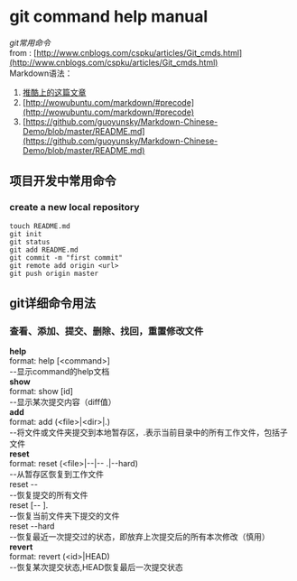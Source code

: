 git command help manual
==================
*git常用命令*<br>
from : [http://www.cnblogs.com/cspku/articles/Git_cmds.html](http://www.cnblogs.com/cspku/articles/Git_cmds.html)<br>
Markdown语法：<br>
1. [推酷上的这篇文章](http://www.tuicool.com/articles/zIJrEjn)
3. [http://wowubuntu.com/markdown/#precode](http://wowubuntu.com/markdown/#precode)
2. [https://github.com/guoyunsky/Markdown-Chinese-Demo/blob/master/README.md](https://github.com/guoyunsky/Markdown-Chinese-Demo/blob/master/README.md)

项目开发中常用命令
----------------

### create a new local repository
	touch README.md
	git init
	git status
	git add README.md
	git commit -m "first commit"
	git remote add origin <url>
	git push origin master


git详细命令用法
--------------------

### 查看、添加、提交、删除、找回，重置修改文件

**help**<br>
		format: help [\<command\>]<br>
		--显示command的help文档<br>
**show**<br>
		format: show [id]<br>
		--显示某次提交内容（diff值）<br>
**add**<br>
		format: add (\<file\>|\<dir\>|.)<br>
		--将文件或文件夹提交到本地暂存区，.表示当前目录中的所有工作文件，包括子文件<br>
**reset**<br>
		format: reset (\<file\>|--|-- .|--hard)<br>
		--从暂存区恢复到工作文件<br>
		reset --<br>
		--恢复提交的所有文件<br>
		reset [-- ].<br>
		--恢复当前文件夹下提交的文件<br>
		reset --hard<br>
		--恢复最近一次提交过的状态，即放弃上次提交后的所有本次修改（慎用）<br>
**revert**<br>
		format: revert (\<id\>|HEAD)<br>
		--恢复某次提交状态,HEAD恢复最后一次提交状态<br>
